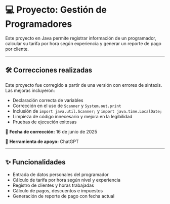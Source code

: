# 💻 Proyecto: Gestión de Programadores

Este proyecto en Java permite registrar información de un programador, calcular su tarifa por hora según experiencia y generar un reporte de pago por cliente.

---

## 🛠️ Correcciones realizadas

Este proyecto fue corregido a partir de una versión con errores de sintaxis. Las mejoras incluyeron:

- Declaración correcta de variables
- Corrección en el uso de `Scanner` y `System.out.print`
- Inclusión de `import java.util.Scanner;` y `import java.time.LocalDate;`
- Limpieza de código innecesario y mejora en la legibilidad
- Pruebas de ejecución exitosas

📅 **Fecha de corrección:** 16 de junio de 2025  


🔧 **Herramienta de apoyo:** ChatGPT 

---

## ✨ Funcionalidades

- Entrada de datos personales del programador
- Cálculo de tarifa por hora según nivel y experiencia
- Registro de clientes y horas trabajadas
- Cálculo de pagos, descuentos e impuestos
- Generación de reporte de pago con fecha actual